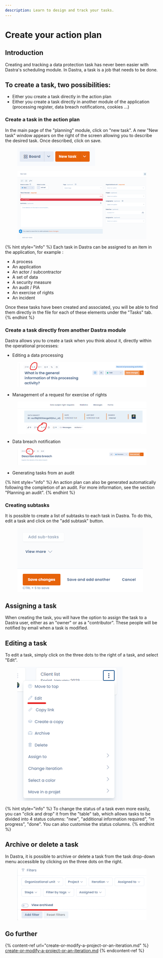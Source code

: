 ```yaml
---
description: Learn to design and track your tasks.
---
```


# Create your action plan

## Introduction

Creating and tracking a data protection task has never been easier with Dastra's scheduling module. In Dastra, a task is a job that needs to be done.

## To create a task, two possibilities:

* Either you create a task directly in the action plan
* Either you create a task directly in another module of the application (processing register, data breach notifications, cookies ...)

### Create a task in the action plan

In the main page of the "planning" module, click on "new task". A new "New task" window appears on the right of the screen allowing you to describe the desired task. Once described, click on save.

<figure><img src="../../.gitbook/assets/image (2).png" alt=""><figcaption></figcaption></figure>

<figure><img src="../../.gitbook/assets/image (3).png" alt=""><figcaption></figcaption></figure>

{% hint style="info" %}
Each task in Dastra can be assigned to an item in the application, for example :&#x20;

* A process&#x20;
* An application&#x20;
* An actor / subcontractor&#x20;
* A set of data&#x20;
* A security measure&#x20;
* An audit / PIA&#x20;
* An exercise of rights&#x20;
* An incident&#x20;

Once these tasks have been created and associated, you will be able to find them directly in the file for each of these elements under the "Tasks" tab.
{% endhint %}

### Create a task directly from another Dastra module

Dastra allows you to create a task when you think about it, directly within the operational processes:

* Editing a data processing

<figure><img src="../../.gitbook/assets/image (5).png" alt=""><figcaption></figcaption></figure>

* Management of a request for exercise of rights

<figure><img src="../../.gitbook/assets/image (45).png" alt=""><figcaption></figcaption></figure>

* Data breach notification

<figure><img src="../../.gitbook/assets/image (26).png" alt=""><figcaption></figcaption></figure>

* Generating tasks from an audit

{% hint style="info" %}
An action plan can also be generated automatically following the completion of an audit. For more information, see the section "Planning an audit".
{% endhint %}

### Creating subtasks

It is possible to create a list of subtasks to each task in Dastra. To do this, edit a task and click on the "add subtask" button.

<figure><img src="../../.gitbook/assets/image (20).png" alt=""><figcaption></figcaption></figure>

## Assigning a task

When creating the task, you will have the option to assign the task to a Dastra user, either as an "owner" or as a "contributor". These people will be notified by email when a task is modified.

## Editing a task

To edit a task, simply click on the three dots to the right of a task, and select "Edit".

<figure><img src="../../.gitbook/assets/image (32).png" alt=""><figcaption></figcaption></figure>

{% hint style="info" %}
To change the status of a task even more easily, you can "click and drop" it from the "table" tab, which allows tasks to be divided into 4 status columns: "new", "additional information required", "in progress", "done". You can also customise the status columns.
{% endhint %}

## Archive or delete a task

In Dastra, it is possible to archive or delete a task from the task drop-down menu accessible by clicking on the three dots on the right.

<figure><img src="../../.gitbook/assets/image (46).png" alt=""><figcaption></figcaption></figure>

## Go further

{% content-ref url="create-or-modify-a-project-or-an-iteration.md" %}
[create-or-modify-a-project-or-an-iteration.md](create-or-modify-a-project-or-an-iteration.md)
{% endcontent-ref %}
